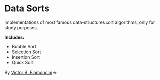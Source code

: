 # Data Sorts

Implementations of most famous data-structures sort algorithms, only for study purposes.

**Includes:**
- Bubble Sort
- Selection Sort
- Insertion Sort
- Quick Sort

By [Victor B. Fiamoncini](https://github.com/Victor-Fiamoncini) ☕️
